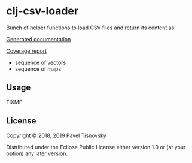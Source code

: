 # clj-csv-loader

Bunch of helper functions to load CSV files and return its content as:

[Generated documentation](https://tisnik.github.io/clj-csv-loader/index.html)

[Coverage report](https://tisnik.github.io/clj-csv-loader/coverage/cov.html)

* sequence of vectors
* sequence of maps

## Usage

FIXME

## License

Copyright © 2018, 2019 Pavel Tisnovsky

Distributed under the Eclipse Public License either version 1.0 or (at
your option) any later version.
